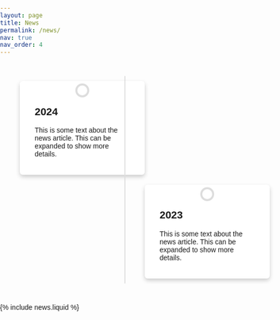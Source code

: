 ```yaml
---
layout: page
title: News
permalink: /news/
nav: true
nav_order: 4
---
```

<style>
body, html {
    margin: 0;
    padding: 0;
    font-family: Arial, sans-serif;
}

.timeline {
    position: relative;
    max-width: 1200px;
    margin: 40px auto;
}

.timeline::after {
    content: '';
    position: absolute;
    width: 2px; /* Slimmer line for a more refined look */
    background-color: #ddd;
    top: 0;
    bottom: 0;
    left: 50%;
    transform: translateX(-50%);
}

.container {
    padding: 10px 40px;
    position: relative;
    background-color: inherit;
    width: 50%;
}

.left {
    left: 0;
}

.right {
    left: 50%;
}

.content {
    padding: 20px 30px;
    background-color: white;
    position: relative;
    border-radius: 6px;
    box-shadow: 0 4px 8px 0 rgba(0,0,0,0.2); /* Add shadow for depth */
}

/* Adjust the position of the content boxes */
.left .content {
    margin-left: 0px;
    margin-right: auto;
}

.right .content {
    margin-left: auto;
    margin-right: 0;
}

/* Position the timeline dots correctly */
.container::after {
    content: '';
    position: absolute;
    width: 20px;
    height: 20px;
    background-color: white;
    border: 4px solid #ddd;
    top: 15px;
    border-radius: 50%;
    z-index: 1;
    transform: translateX(-50%);
}

.left::after {
    left: 50%;
}

.right::after {
    left: 50%;
}

@media screen and (max-width: 600px) {
    .container {
        width: 100%;
        padding-left: 70px; /* Adjust as needed for smaller screens */
        padding-right: 25px; /* Adjust as needed for smaller screens */
    }
    .left::after, .right::after {
        left: 0;
    }
    .left .content, .right .content {
        margin-left: 0;
        margin-right: 0;
    }
}
    /* Add more styling according to your preference */
</style>

<div class="timeline">
    <div class="container left">
        <div class="content">
            <h2>2024</h2>
            <p>This is some text about the news article. This can be expanded to show more details.</p>
        </div>
    </div>
    <div class="container right">
        <div class="content">
            <h2>2023</h2>
            <p>This is some text about the news article. This can be expanded to show more details.</p>
        </div>
    </div>
    <!-- Repeat the container divs for each news article -->
</div>

<script type='text/javascript'>
    document.addEventListener('DOMContentLoaded', (event) => {
    const expandables = document.querySelectorAll('.content');
    expandables.forEach((item) => {
        item.addEventListener('click', function() {
            // Toggle expanded class to change height or show more content
            this.classList.toggle('expanded');
            // You might want to change this to adjust the display of expanded content
        });
    });
});
</script>


{% include news.liquid %}